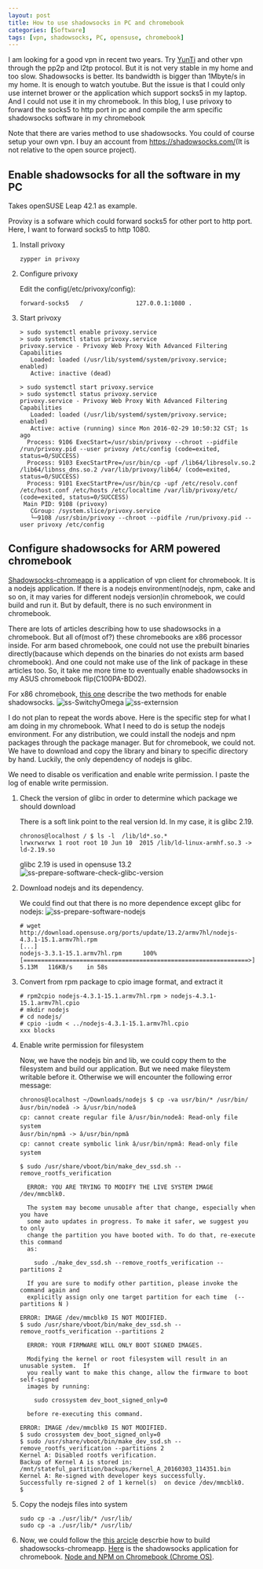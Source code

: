 ```yaml
---
layout: post
title: How to use shadowsocks in PC and chromebook
categories: [Software]
tags: [vpn, shadowsocks, PC, opensuse, chromebook]
---
```


I am looking for a good vpn in recent two years. Try [YunTi](https://www.ytpub.com/) and other vpn through the pp2p and l2tp protocol. But it is not very stable in my home and too slow. Shadowsocks is better. Its bandwidth is bigger than 1Mbyte/s in my home. It is enough to watch youtube. But the issue is that I could only use internet brower or the application which support socks5 in my laptop. And I could not use it in my chromebook. In this blog, I use privoxy to forward the socks5 to http port in pc and compile the arm specific shadowsocks software in my chromebook

Note that there are varies method to use shadowsocks. You could of course setup your own vpn. I buy an account from <https://shadowsocks.com/>(It is not relative to the open source project).

Enable shadowsocks for all the software in my PC
------------------------------------------------
Takes openSUSE Leap 42.1 as example.

Provixy is a sofware which could forward socks5 for other port to http port. Here, I want to forward socks5 to http 1080.

1.  Install privoxy

    `zypper in privoxy`

2.  Configure privoxy

    Edit the config(/etc/privoxy/config):
    ```
    forward-socks5   /               127.0.0.1:1080 .
    ```

3.  Start privoxy

    ```
    > sudo systemctl enable privoxy.service
    > sudo systemctl status privoxy.service
    privoxy.service - Privoxy Web Proxy With Advanced Filtering Capabilities
       Loaded: loaded (/usr/lib/systemd/system/privoxy.service; enabled)
       Active: inactive (dead)

    > sudo systemctl start privoxy.service
    > sudo systemctl status privoxy.service
    privoxy.service - Privoxy Web Proxy With Advanced Filtering Capabilities
       Loaded: loaded (/usr/lib/systemd/system/privoxy.service; enabled)
       Active: active (running) since Mon 2016-02-29 10:50:32 CST; 1s ago
      Process: 9106 ExecStart=/usr/sbin/privoxy --chroot --pidfile /run/privoxy.pid --user privoxy /etc/config (code=exited, status=0/SUCCESS)
      Process: 9103 ExecStartPre=/usr/bin/cp -upf /lib64/libresolv.so.2 /lib64/libnss_dns.so.2 /var/lib/privoxy/lib64/ (code=exited, status=0/SUCCESS)
      Process: 9101 ExecStartPre=/usr/bin/cp -upf /etc/resolv.conf /etc/host.conf /etc/hosts /etc/localtime /var/lib/privoxy/etc/ (code=exited, status=0/SUCCESS)
     Main PID: 9108 (privoxy)
       CGroup: /system.slice/privoxy.service
	   └─9108 /usr/sbin/privoxy --chroot --pidfile /run/privoxy.pid --user privoxy /etc/config
     ```

Configure shadowsocks for ARM powered chromebook
------------------------------------------------
[Shadowsocks-chromeapp](https://github.com/shadowsocks/shadowsocks-chromeapp) is a application of vpn client for chromebook. It is a nodejs application. If there is a nodejs environment(nodejs, npm, cake and so on, it may varies for different nodejs version)in chromebook, we could build and run it. But by default, there is no such environment in chromebook.

There are lots of articles describing how to use shadowsocks in a chromebook. But all of(most of?) these chromebooks are x86 processor inside. For arm based chromebook, one could not use the prebuilt binaries directly(bacause which depends on the binaries do not exists arm based chromebook). And one could not make use of the link of package in these articles too. So, it take me more time to eventually enable shadowsocks in my ASUS chromebook flip(C100PA-BD02).

For x86 chromebook, [this one](http://www.zhyi828.com/shadowsocks-on-chromebook.html) describe the two methods for enable shadowsocks.
![ss-SwitchyOmega]({{site.url}}/public/images/shadowsocks/ss-SwitchyOmega.png)
![ss-externsion]({{site.url}}/public/images/shadowsocks/ss-extension.png)

I do not plan to repeat the words above. Here is the specific step for what I am doing in my chromebook. What I need to do is setup the nodejs environment. For any distribution, we could install the nodejs and npm packages through the package manager. But for chromebook, we could not. We have to download and copy the library and binary to specific directory by hand. Luckily, the only dependency of nodejs is glibc.

We need to disable os verification and enable write permission. I paste the log of enable write permission.

1.  Check the version of glibc in order to determine which package we should download

    There is a soft link point to the real version ld. In my case, it is glibc 2.19.

    ```
    chronos@localhost / $ ls -l  /lib/ld*.so.*
    lrwxrwxrwx 1 root root 10 Jun 10  2015 /lib/ld-linux-armhf.so.3 -> ld-2.19.so
    ```

    glibc 2.19 is used in opensuse 13.2
    ![ss-prepare-software-check-glibc-version]({{site.url}}/public/images/shadowsocks/ss-prepare-software-check-glibc-version.png)

2.  Download nodejs and its dependency.

    We could find out that there is no more dependence except glibc for nodejs:
    ![ss-prepare-software-nodejs]({{site.url}}/public/images/shadowsocks/ss-prepare-software-nodejs.png)

    ```
    # wget http://download.opensuse.org/ports/update/13.2/armv7hl/nodejs-4.3.1-15.1.armv7hl.rpm
    [...]
    nodejs-3.3.1-15.1.armv7hl.rpm      100%[================================================================>]   5.13M   116KB/s    in 58s
    ```

3.  Convert from rpm package to cpio image format, and extract it

    ```
    # rpm2cpio nodejs-4.3.1-15.1.armv7hl.rpm > nodejs-4.3.1-15.1.armv7hl.cpio
    # mkdir nodejs
    # cd nodejs/
    # cpio -iudm < ../nodejs-4.3.1-15.1.armv7hl.cpio
    xxx blocks
    ```

4.  Enable write permission for filesystem

    Now, we have the nodejs bin and lib, we could copy them to the filesystem and build our application. But we need make fileystem writable before it. Otherwise we will encounter the following error message:
    ```
    chronos@localhost ~/Downloads/nodejs $ cp -va usr/bin/* /usr/bin/
    âusr/bin/nodeâ -> â/usr/bin/nodeâ
    cp: cannot create regular file â/usr/bin/nodeâ: Read-only file system
    âusr/bin/npmâ -> â/usr/bin/npmâ
    cp: cannot create symbolic link â/usr/bin/npmâ: Read-only file system
    ```

    ```
    $ sudo /usr/share/vboot/bin/make_dev_ssd.sh --remove_rootfs_verification

      ERROR: YOU ARE TRYING TO MODIFY THE LIVE SYSTEM IMAGE /dev/mmcblk0.

      The system may become unusable after that change, especially when you have
      some auto updates in progress. To make it safer, we suggest you to only
      change the partition you have booted with. To do that, re-execute this command
      as:

        sudo ./make_dev_ssd.sh --remove_rootfs_verification --partitions 2

      If you are sure to modify other partition, please invoke the command again and
      explicitly assign only one target partition for each time  (--partitions N )

    ERROR: IMAGE /dev/mmcblk0 IS NOT MODIFIED.
    $ sudo /usr/share/vboot/bin/make_dev_ssd.sh --remove_rootfs_verification --partitions 2

      ERROR: YOUR FIRMWARE WILL ONLY BOOT SIGNED IMAGES.

      Modifying the kernel or root filesystem will result in an unusable system.  If
      you really want to make this change, allow the firmware to boot self-signed
      images by running:

        sudo crossystem dev_boot_signed_only=0

      before re-executing this command.

    ERROR: IMAGE /dev/mmcblk0 IS NOT MODIFIED.
    $ sudo crossystem dev_boot_signed_only=0
    $ sudo /usr/share/vboot/bin/make_dev_ssd.sh --remove_rootfs_verification --partitions 2
    Kernel A: Disabled rootfs verification.
    Backup of Kernel A is stored in: /mnt/stateful_partition/backups/kernel_A_20160303_114351.bin
    Kernel A: Re-signed with developer keys successfully.
    Successfully re-signed 2 of 1 kernel(s)  on device /dev/mmcblk0.
    $
    ```

5.  Copy the nodejs files into system

    ```
    sudo cp -a ./usr/lib/* /usr/lib/
    sudo cp -a ./usr/lib/* /usr/lib/
    ```

6. Now, we could follow the [this arcicle](https://www.dogfight360.com/blog/?p=250) descrbie how to build shadowsocks-chromeapp. [Here](https://github.com/shadowsocks/shadowsocks-chromeapp) is the shadowsocks application for chromebook. [Node and NPM on Chromebook (Chrome OS)](https://gist.github.co9/kalehv/5105268).

